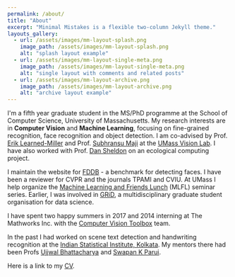 ```yaml
---
permalink: /about/
title: "About"
excerpt: "Minimal Mistakes is a flexible two-column Jekyll theme."
layouts_gallery:
  - url: /assets/images/mm-layout-splash.png
    image_path: /assets/images/mm-layout-splash.png
    alt: "splash layout example"
  - url: /assets/images/mm-layout-single-meta.png
    image_path: /assets/images/mm-layout-single-meta.png
    alt: "single layout with comments and related posts"
  - url: /assets/images/mm-layout-archive.png
    image_path: /assets/images/mm-layout-archive.png
    alt: "archive layout example"
---
```


I'm a fifth year graduate student in the MS/PhD programme at the School of Computer Science, University of Massachusetts. My research interests are in **Computer Vision** and **Machine Learning**, focusing on fine-grained recognition, face recognition and object detection. I am co-advised by Prof. [Erik Learned-Miller](http://people.cs.umass.edu/~elm/) and Prof. [Subhransu Maji](http://people.cs.umass.edu/~smaji/) at the [UMass Vision Lab](http://vis-www.cs.umass.edu/). I have also worked with Prof. [Dan Sheldon](https://people.cs.umass.edu/~sheldon/) on an ecological computing project.

I maintain the website for [FDDB](http://vis-www.cs.umass.edu/fddb/) - a benchmark for detecting faces. I have been a reviewer for CVPR and the journals TPAMI and CVIU. At UMass I help organize the [Machine Learning and Friends Lunch](https://people.cs.umass.edu/~mlfriend/pmwiki/pmwiki.php) (MLFL) seminar series. Earlier, I was involved in [GRiD](http://gridclub.io/), a multidisciplinary graduate student organisation for data science.

I have spent two happy summers in 2017 and 2014 interning at The Mathworks Inc. with the [Computer Vision Toolbox](https://www.mathworks.com/products/computer-vision.html) team.

In the past I had worked on scene text detection and handwriting recognition at the [Indian Statistical Institute, Kolkata](http://www.isical.ac.in/). My mentors there had been Profs [Ujjwal Bhattacharya](http://www.isical.ac.in/~ujjwal/) and [Swapan K Parui](http://www.isical.ac.in/~swapan/). 

Here is a link to my [CV](https://www.dropbox.com/s/9jim01jzx0efwir/cv_arunirc_2019.pdf?dl=0).
